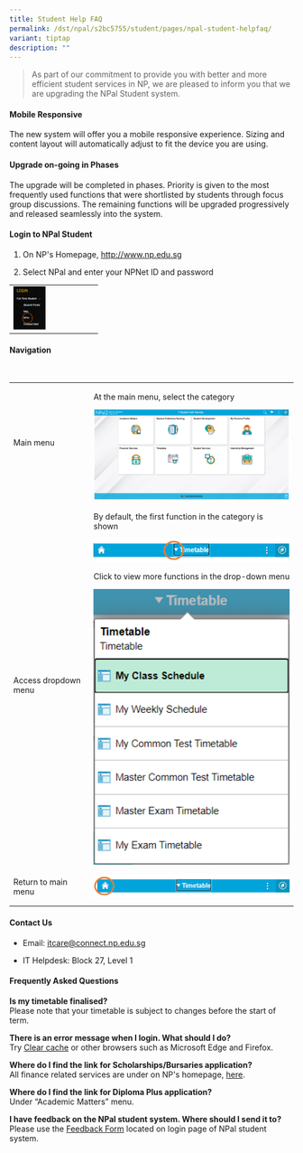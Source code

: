 ```yaml
---
title: Student Help FAQ
permalink: /dst/npal/s2bc5755/student/pages/npal-student-helpfaq/
variant: tiptap
description: ""
---
```

<blockquote>
<p>As part of our commitment to provide you with better and more efficient
student services in NP, we are pleased to inform you that we are upgrading
the NPal Student system.</p>
</blockquote>
<h4>Mobile Responsive</h4>
<p>The new system will offer you a mobile responsive experience. Sizing and
content layout will automatically adjust to fit the device you are using.</p>
<h4>​Upgrade on-going in Phases</h4>
<p>The upgrade will be completed in phases. Priority is given to the most
frequently used functions that were shortlisted by students through focus
group discussions. The remaining functions will be upgraded progressively
and released seamlessly into the system.</p>
<p></p>
<h4>Login to NPal Student</h4>
<ol data-tight="true" class="tight">
<li>
<p>On NP's Homepage, <a href="http://www.np.edu.sg" rel="noopener noreferrer nofollow" target="_blank">http://www.np.edu.sg</a>
</p>
</li>
<li>
<p>​Select NPal and enter your NPNet ID and password</p>
</li>
</ol>
<table>
<tbody>
<tr>
<td rowspan="1" colspan="2">
<div class="isomer-image-wrapper">
<img style="width: 40%;" height="auto" width="100%" alt="NPal login on NP homepage" src="/images/npalstudent_login.png">
</div>
</td>
</tr>
</tbody>
</table>
<h4>Navigation</h4>
<p>​</p>
<table>
<tbody>
<tr>
<td rowspan="1" colspan="1">
<p>Main menu</p>
</td>
<td rowspan="1" colspan="1">
<p>At the main menu, select the category</p>
<div class="isomer-image-wrapper">
<img style="width: 100%" height="auto" width="100%" alt="npal student main menu" src="/images/npalstudent_homepage.png">
</div>
</td>
</tr>
<tr>
<td rowspan="1" colspan="1">
<p>Access dropdown menu</p>
</td>
<td rowspan="1" colspan="1">
<p>By default, the first function in the category is shown</p>
<div class="isomer-image-wrapper">
<img style="width: 100%" height="auto" width="100%" alt="dropdown for category" src="/images/banner_dropdown_menu.png">
</div>
<p></p>
<p>Click to view more functions in the drop-down menu</p>
<div class="isomer-image-wrapper">
<img style="width: 100%" height="auto" width="100%" alt="dropdown menu" src="/images/dropdown_menu.png">
</div>
</td>
</tr>
<tr>
<td rowspan="1" colspan="1">
<p>Return to main menu</p>
</td>
<td rowspan="1" colspan="1">
<div class="isomer-image-wrapper">
<img style="width: 100%" height="auto" width="100%" alt="home button" src="/images/returnhome_button.png">
</div>
</td>
</tr>
</tbody>
</table>
<h4>Contact Us</h4>
<ul data-tight="true" class="tight">
<li>
<p>Email: <a href="mailto:itcare@connect.np.edu.sg" rel="noopener noreferrer nofollow" target="_blank">itcare@connect.np.edu.sg</a>​</p>
</li>
<li>
<p>​​IT Helpdesk: Block 27, Level 1</p>
</li>
</ul>
<h4>Frequently Asked Questions</h4>
<p><strong>Is my timetable finalised?</strong> 
<br>Please note that your timetable is subject to changes before the start
of term.
<br>
</p>
<p><strong>There is an error message when I login. What should I do?</strong> 
<br>Try <a href="https://www2.np.edu.sg/dst/npal/s2bc5755/student/Pages/NPAL_ClearCache.aspx" rel="noopener noreferrer nofollow" target="_blank">Clear cache</a> or
other browsers such as Microsoft Edge and Firefox.</p>
<p><strong>Where do I find the link for Scholarships/Bursaries application?</strong> 
<br>All finance related services are under on NP's homepage, <a href="https://www.np.edu.sg/admissions-enrolment/guide-for-prospective-students/aid" rel="noopener noreferrer nofollow" target="_blank">here</a>.
<br>
</p>
<p><strong>Where do I find the link for Diploma Plus application?</strong> 
<br>Under “Academic Matters” menu.
<br>
</p>
<p><strong>I have feedback on the NPal student system. Where should I send it to?</strong> 
<br>Please use the <a href="https://www1.np.edu.sg/CC/IThelp/Feedback.aspx" rel="noopener noreferrer nofollow" target="_blank">Feedback Form</a> located
on login page of NPal student system.</p>